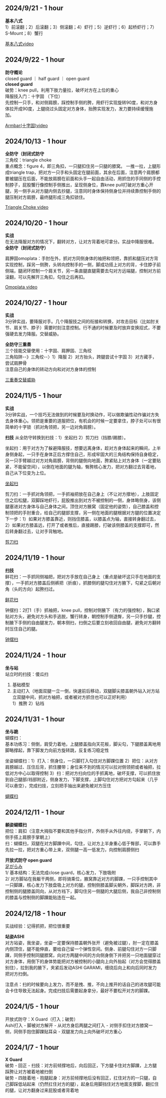 ## 2024/9/21 - 1 hour  
**基本八式**  
1）前滚翻；2）后滚翻；3）侧滚翻；4）虾行；5）逆虾行；6）起桥虾行；7）S-Mount；8）蟹行  
  
[基本八式video](https://www.bilibili.com/video/BV1Mk4y1p7h5/?vd_source=93891b72d03f240d275d6323d98b24ae
)  

## 2024/9/22 - 1 hour  
**防守概论**  
closed guard ｜ half guard ｜ open guard  
**closed guard**  
破势：knee pull，利用下肢力量拉，破坏对方在上位的重心  
降服技入门：十字固 （下位）  
先控制一只手，和对侧肩膀，踩控制手侧的胯，用虾行实现旋转90度，和对方身体拉开成90度，上腿绕过头固定对方身体，抬胯实现发力，发力要持续缓慢施加。  

[Armbar(十字固)video](https://www.bilibili.com/video/BV1cosTeLES3/?spm_id_from=333.999.0.0&vd_source=93891b72d03f240d275d6323d98b24ae)  
  
## 2024/10/13 - 1 hour  
**全防守（封闭式防守**  
三角绞：triangle choke  
重点概念：figure 4，即三角扣，一只腿扣住另一只腿的膝窝。 一推一拉，上腿形成triangle trap，把对方一只手和头固定在腿前面，其余在后面，注意两个肩膀都要被腿压在后面，不能放肩膀在前面和头手一起自由活动，用抓住的手同侧的手控制脖子，屁股蟹行像控制手侧推出，呈现侧身位，靠knee pull打破对方重心开腿，另一侧手从对方腿内侧去抄腿，注意同时身体保持侧身位并持续靠控制手侧的腿压制对方肩膀，最终腿形成三角扣锁住。  
  
[Triangle Choke video](https://www.bilibili.com/video/BV1qKHWekEiY/?spm_id_from=333.999.0.0&vd_source=93891b72d03f240d275d6323d98b24ae)  
  
## 2024/10/20 - 1 hour  
**实战**  
在无法降服对方的情况下，翻转对方，让对方背着地可拿分。实战中降服很难。  
**全防守（封闭式防守）**  

肩胛固omoplata：手肘在外，抓对方同侧身体的袖把和领把，靠抓和腿压对方背实现控制，踩另一侧胯，头转向控制手的一侧，脚成功搭上对方的背，卡住脖子前侧端，腿闭环控制一个肩关节，另一条直腿直腿需要去勾对方远端腿，控制对方前滚翻，可以先解开三角扣，勾住之后再扣。  
  
[Omoplata video](https://www.bilibili.com/video/BV1Qi4JePEQQ/?spm_id_from=333.999.0.0&vd_source=93891b72d03f240d275d6323d98b24ae)    

## 2024/10/27 - 1 hour 
**实战**   
3分钟实战，要降服对手。几个降服技之间的衔接和转换，对攻击目标（比如肘关节、肩关节、脖子）需要时刻注意控制。行不通的时候要及时放弃变换招式，不要强硬去发力降服。交替威胁。
   
**全防守三重奏**    
三个技能交替使用：十字固、肩胛固、三角绞    
三角陷阱--》三角绞--〉1）降服 2）对方抬头，跨腿尝试十字固 3）对方藏手，尝试肩胛骨    
注意自己的身体的转动方向和对对方身体的控制  
  
[三重奏交替威胁](https://www.bilibili.com/video/BV1K1t5e2EWd/?spm_id_from=333.999.0.0)  

## 2024/11/5 - 1 hour  
**实战**  
3分钟实战，一个技巧无法做到的时候要及时换动作，可以做欺骗性动作骗对方失去身体重心。领把是重要的道服把位，有机会的时候一定要拿住，脖子处可以有很简单的十字锁（抓对角领把，另一边对角肩膀）。  
  
**扫技**
从全防守转换到扫技：1）坐起扫 2）剪刀扫（挡膝/踢膝）。
  
坐起扫：用于对方为了躲避降服技，想要远离身体，趁对方身体起来的瞬间，上半身侧身起，一只手在身体正后方撑住自己，形成牢固大的三角结构保持自身稳定，另一只手臂越过对方对角肩膀，背侧的腿倒向地面，胯紧贴上对方身体（一定要贴紧，不能留空间），以倒在地面的腿为轴，臀胯核心发力，把对方翻过去背着地，自己从下位变为上位。  
  
[坐起扫](https://www.bilibili.com/video/BV1Lbsze9EP7?spm_id_from=333.788.videopod.sections&vd_source=93891b72d03f240d275d6323d98b24ae)  

剪刀扫：一手抓对角领把，一手抓袖把放在自己身上（不让对方撑地），上肢固定住之后松腿，双脚踩地虾行，屁股推出到对方不被控制的一侧，身体略侧身，该侧腿塞进对方身体与自己身体之间，顶住对方腋窝（固定他的姿势），自己膝盖和控制领把的手肘重合，给自己的腿部支撑，另一侧在地面的腿根据对方腿的位置决定下一步：1）如果对方膝盖靠近，则挡住膝盖，以膝盖点为轴，直接转身翻过去，2）如果对方膝盖远，打开了或者推后，直接踢膝，打破该侧膝盖的支撑即可，然后转身翻过去，让对手背触地。  

[剪刀扫](https://www.bilibili.com/video/BV1J52EYuEGY?spm_id_from=333.788.videopod.sections&vd_source=93891b72d03f240d275d6323d98b24ae)  
  
  
## 2024/11/19 - 1 hour  
**扫技**  
鲜花扫：一手抓同侧袖把，把对方手放在自己身上（重点是破坏这只手在地面的支撑），一手抓对方膝盖后侧裤把（折痕），抓膝侧的腿勾住对方腋下，勾紧之后朝对角（头的方向）起胯扫过。  

[鲜花扫](https://www.bilibili.com/video/BV1mm2wYrEGB/?spm_id_from=333.999.0.0)  

钟摆扫：2打1（手）抓袖把，knee pull，控制对侧腋下（有力的强控制），胸口紧贴对方头，避免对方头和手逃脱，蟹行转身，朝控制手侧退臀，另一只手抄腿，控制腋下手侧的自由腿发力，朝本侧扫，扫倒之后要立刻收回自由腿，避免对方翻转时压住自己的腿。  

[钟摆扫](https://www.bilibili.com/video/BV1Si2uYAEiY?spm_id_from=333.788.videopod.sections)
  
  
## 2024/11/24 - 1 hour  
**坐与站**  
站立时的扫技：傻瓜扫  
1. 基础模型
2. 主动打入（地面双腿一立一倒，快速前后移动，双腿脚尖膝盖朝外钻入对方站立双腿中间，抓对方袖把，或者被对方抓住也可以正好利用）  
   1）推胯
   2）钻裆


## 2024/11/31 - 1 hour  
**坐与跪**  
蝴蝶扫：  
基本功练习：侧倒，肩受力着地，上腿膝盖指向天花板，脚尖勾，下腿膝盖离地用脚略撑起，靠下脚发力向前方旋转跳，反复练习稳定性  
  
坐姿蝴蝶扫：1）打入：侧身位，一只脚打入勾住对方脚踝位置 2）把位：从对方肩膀越过、压住后背，抓住腰带；身位来不到的情况可以拉对侧领把或者袖把，拉低对方中心以取得控制 3）扫：把对方扫向位的手抓离地，破坏支撑，可以抓住放到自己腿部/裆部附近，侧身发力，下脚支撑，上脚勾住对方把对方勾起来（几乎可以悬空），完成扫技，立刻把手抽出来避免被对方压住  
  
[蝴蝶扫](https://www.bilibili.com/video/BV1Ur4y177JD/?spm_id_from=333.337.search-card.all.click)  
  
  
## 2024/12/11 - 1 hour  
**躺姿蝴蝶扫**  
把位：肩扣（注意大拇指不要和其他手指分开，外侧手从外往内绕，手掌朝下，内侧手搭上肩膀手掌朝上）  
扫：蝴蝶扫，双腿在对方脚踝中间，勾住，让对方上半身重心低于臀部，可以靠手先拉一拉，把对方重心带上来，双侧腿一高一低发力，向控制肩膀侧扫  
  
**开放式防守 open guard**  
[足がらみ](https://ja.wikipedia.org/wiki/%E8%B6%B3%E7%B7%98)  
1/ 基本结构：无法完成close guard，核心发力，下肢吸附  
2/ 对方脚站在我躯干两侧，即将骑乘位，腋窝靠近对方的脚踝，一只手控制其中一只脚踝，核心发力下肢盘吸上对方的腿，控制侧膝盖脚尖朝外，脚踩对方跨，非控制侧的腿膝盖同向，从对方裆下，脚勾住另一侧腿的大腿后侧，我自己非控制侧的膝盖与控制侧的脚踝能贴连在一起。  


## 2024/12/18 - 1 hour  
实战经验：记得抓把，把位很重要  
  
**站姿ASHI**  
对方站姿，我坐姿，坐姿一定要保持膝盖朝外张开（避免被过腿），肘一定在膝盖内侧顶住，腿不能伸直，要给自己留一个弹性空间。侧身、前腿勾住对方一只脚踝，同侧手控制同腿膝窝，向对方两腿中间的方向侧身倒下并把另一只地面腿穿过对方身体，用倒下的身体势能把对方被控制的小腿向上向外抬起（对方会觉得膝盖别住），拉到我的腋下，夹紧后发动ASHI GARAMI，缠绕后向上和向后同时发力把对方扫倒。  

注意点：扫的时候要向上发力，而不是拽、推，不向上推开的话自己的进攻腿可能会卡住导致无法起身。完成扫技后需要起身拿分，最好不要松开对方的脚踝。  


## 2024/1/5 - 1 hour  
开放式防守：X Guard（打入；破势）  
Ashi打入 - 脚被对方解开 - 从对方身后两腿之间打入 - 对侧手扣住对方膝窝一侧，同侧手抱住脚踝贴耳朵 - 双腿发力向上向外破坏对方重心  


## 2024/1/7 - 1 hour  
**X Guard**  
破势 - 回正 - 扫技：对方前倾撑地后，向后回正，下方腿卡住对方脚踝，上方腿踩胯让对方被着地被扫倒  
破势 - 四肢着地 - 抱腿起身：对方前倾撑地后没有回正，扛住对方的一只腿，自己脚踩低站起来（仍然扛住对方的腿），起身后用脚挡住对方地面支撑脚，翻扛住的腿，让对方翻身过来屁股或者背着地   







